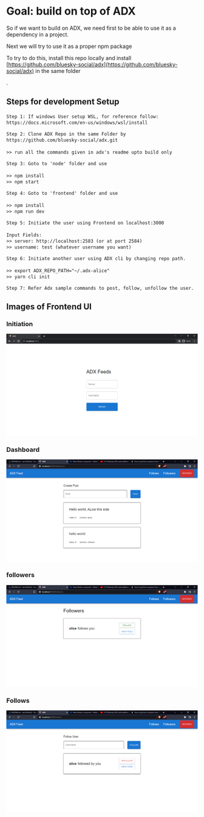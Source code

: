 # Goal: build on top of ADX

So if we want to build on ADX, we need first to be able to use it as a dependency in a project.

Next we will try to use it as a proper npm package

To try to do this, install this repo locally and install [https://github.com/bluesky-social/adx](https://github.com/bluesky-social/adx) in the same folder

.

## Steps for development Setup

```
Step 1: If windows User setup WSL, for reference follow:  https://docs.microsoft.com/en-us/windows/wsl/install
```

```
Step 2: Clone ADX Repo in the same Folder by https://github.com/bluesky-social/adx.git

>> run all the commands given in adx's readme upto build only
```

```
Step 3: Goto to 'node' folder and use

>> npm install
>> npm start
```

```
Step 4: Goto to 'frontend' folder and use

>> npm install
>> npm run dev
```

```
Step 5: Initiate the user using Frontend on localhost:3000

Input Fields:
>> server: http://localhost:2583 (or at port 2584)
>> username: test (whatever username you want)
```

```
Step 6: Initiate another user using ADX cli by changing repo path.

>> export ADX_REPO_PATH="~/.adx-alice"
>> yarn cli init
```

```
Step 7: Refer Adx sample commands to post, follow, unfollow the user.
```

## Images of Frontend UI

### Initiation

![Initiation](./images//Initiation.PNG?raw=true "Initiation")

### Dashboard

![Dashboard](./images//Dashboard.PNG?raw=true "Dashboard")

### followers

![followers](./images//followers.PNG?raw=true "followers")

### Follows

![Follows](./images//Follows.PNG?raw=true "Follows")
